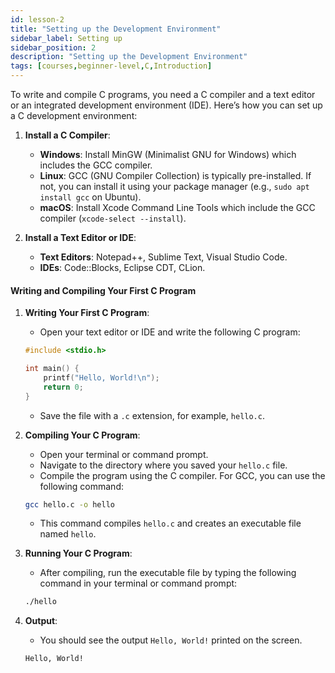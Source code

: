 ```yaml
---
id: lesson-2
title: "Setting up the Development Environment"
sidebar_label: Setting up 
sidebar_position: 2
description: "Setting up the Development Environment"
tags: [courses,beginner-level,C,Introduction]
--- 
```

 

To write and compile C programs, you need a C compiler and a text editor or an integrated development environment (IDE). Here’s how you can set up a C development environment:

1. **Install a C Compiler**:
   - **Windows**: Install MinGW (Minimalist GNU for Windows) which includes the GCC compiler.
   - **Linux**: GCC (GNU Compiler Collection) is typically pre-installed. If not, you can install it using your package manager (e.g., `sudo apt install gcc` on Ubuntu).
   - **macOS**: Install Xcode Command Line Tools which include the GCC compiler (`xcode-select --install`).

2. **Install a Text Editor or IDE**:
   - **Text Editors**: Notepad++, Sublime Text, Visual Studio Code.
   - **IDEs**: Code::Blocks, Eclipse CDT, CLion.

#### Writing and Compiling Your First C Program

1. **Writing Your First C Program**:
   - Open your text editor or IDE and write the following C program:

   ```c
   #include <stdio.h>

   int main() {
       printf("Hello, World!\n");
       return 0;
   }
   ```

   - Save the file with a `.c` extension, for example, `hello.c`.

2. **Compiling Your C Program**:
   - Open your terminal or command prompt.
   - Navigate to the directory where you saved your `hello.c` file.
   - Compile the program using the C compiler. For GCC, you can use the following command:

   ```sh
   gcc hello.c -o hello
   ```

   - This command compiles `hello.c` and creates an executable file named `hello`.

3. **Running Your C Program**:
   - After compiling, run the executable file by typing the following command in your terminal or command prompt:

   ```sh
   ./hello
   ```

4. **Output**:
   - You should see the output `Hello, World!` printed on the screen.

   ```
   Hello, World!
   ``` 